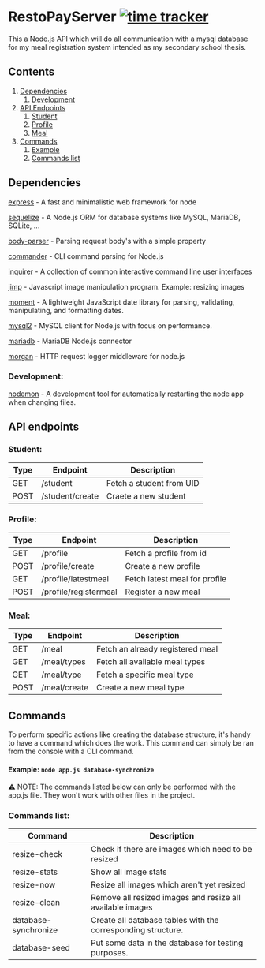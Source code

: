 # RestoPayServer [![time tracker](https://wakatime.com/badge/github/guillaumedeplancke/GIP-NodeAPI.svg)](https://wakatime.com/badge/github/guillaumedeplancke/GIP-NodeAPI)

This a Node.js API which will do all communication with a mysql database for my meal registration system intended as my secondary school thesis.

## Contents

1. [Dependencies](#dependencies)
    1. [Development](#development)
2. [API Endpoints](#endpoints)
    1. [Student](#student)
    1. [Profile](#profile)
    1. [Meal](#meal)
3. [Commands](#commands)
    1. [Example](#command_example)
    1. [Commands list](#command_list)

## Dependencies

[express](https://www.npmjs.com/package/express) - A fast and minimalistic web framework for node

[sequelize](https://www.npmjs.com/package/sequelize) - A Node.js ORM for database systems like MySQL, MariaDB, SQLite, ...

[body-parser](https://www.npmjs.com/package/body-parser) - Parsing request body's with a simple property

[commander](https://www.npmjs.com/package/commander) - CLI command parsing for Node.js

[inquirer](https://www.npmjs.com/package/inquirer) - A collection of common interactive command line user interfaces

[jimp](https://www.npmjs.com/package/jimp) - Javascript image manipulation program. Example: resizing images

[moment](https://www.npmjs.com/package/moment) - A lightweight JavaScript date library for parsing, validating, manipulating, and formatting dates.

[mysql2](https://www.npmjs.com/package/mysql2) - MySQL client for Node.js with focus on performance.

[mariadb](https://www.npmjs.com/package/mariadb) - MariaDB Node.js connector

[morgan](https://www.npmjs.com/package/morgan) - HTTP request logger middleware for node.js


### Development:
[nodemon](https://www.npmjs.com/package/nodemon) - A development tool for automatically restarting the node app when changing files.

## <a name="endpoints"></a>API endpoints

### Student:
| Type | Endpoint        | Description              |
|------|-----------------|--------------------------|
| GET  | /student        | Fetch a student from UID |
| POST | /student/create | Craete a new student     |


### Profile:
| Type | Endpoint              | Description                   |
|------|-----------------------|-------------------------------|
| GET  | /profile              | Fetch a profile from id       |
| POST | /profile/create       | Create a new profile          |
| GET  | /profile/latestmeal   | Fetch latest meal for profile |
| POST | /profile/registermeal | Register a new meal           |

### Meal:
| Type | Endpoint      | Description                      |
|------|---------------|----------------------------------|
| GET  | /meal         | Fetch an already registered meal |
| GET  | /meal/types   | Fetch all available meal types   |
| GET  | /meal/type    | Fetch a specific meal type       |
| POST | /meal/create  | Create a new meal type           |

## Commands

To perform specific actions like creating the database structure, it's handy to have a command which does the work. This command can simply be ran from the console with a CLI command.

#### <a name="command_example"></a>Example: `node app.js database-synchronize`

⚠️ NOTE: The commands listed below can only be performed with the app.js file. They won't work with other files in the project.

### <a name="command_list"></a>Commands list:
| Command              | Description                                                  |
|----------------------|--------------------------------------------------------------|
| resize-check         | Check if there are images which need to be resized           |
| resize-stats         | Show all image stats                                         |
| resize-now           | Resize all images which aren't yet resized                   |
| resize-clean         | Remove all resized images and resize all available images    |
| database-synchronize | Create all database tables with the corresponding structure. |
| database-seed        | Put some data in the database for testing purposes.          |
